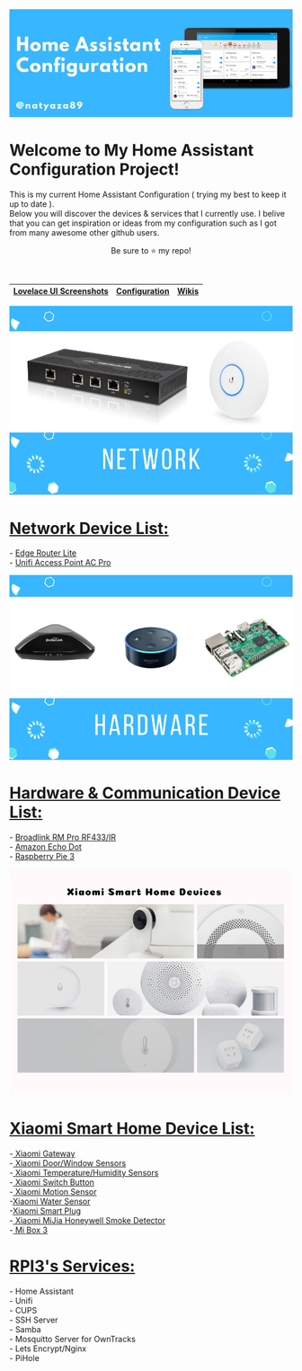  
<!--
<img src="https://github.com/natylaza89/Home-Assistant/blob/master/HA%20Screenshots/main.png">
-->
<center>
<img src="https://github.com/natylaza89/Home-Assistant/blob/master/pics/mainbanner.png"><br>
</center>

<h1>Welcome to My Home Assistant Configuration Project!<br></h1>
<p>
This is my current Home Assistant Configuration ( trying my best to keep it up to date ).<br>
Below you will discover the devices & services that I currently use.
I belive that you can get inspiration or ideas from my configuration such as I got from many awesome other github users.
</p>

<p align="center">Be sure to <g-emoji class="g-emoji" alias="star" fallback-src="https://assets-cdn.github.com/images/icons/emoji/unicode/2b50.png">⭐️</g-emoji> my repo!</p>
<br>
 
<table>
<thead>
<tr>
<th><a href="https://github.com/natylaza89/Home-Assistant/tree/master/HA%20Screenshots">Lovelace UI Screenshots</a></th>
<th><a href="">Configuration</a></th>
<th><a href="https://github.com/natylaza89/Home-Assistant/wiki">Wikis</a></th>
</tr>
</thead></table>

<center>  
<img src="https://github.com/natylaza89/Home-Assistant/blob/master/pics/network.png">
</center>

<h1><u>Network Device List:</u></h1>
<p>
 - <a href="https://www.amazon.co.uk/UBIQUITI-Networks-ERLITE-ERLite-3-Router/dp/B00HXT8EKE/ref=sr_1_5?s=computers&srs=3998560031&ie=UTF8&qid=1540211918&sr=1-5">Edge Router Lite</a> <br>
- <a href="https://www.amazon.de/gp/product/B016XYQ3WK/ref=oh_aui_detailpage_o00_s00?ie=UTF8&psc=1">Unifi Access Point AC Pro</a> <br>
</p>

<center>  
<img src="https://github.com/natylaza89/Home-Assistant/blob/master/pics/hardware.png">
</center>

<h1><u>Hardware & Communication Device List:</u></h1>
<p>
 - <a href="https://www.gearbest.com/smart-home-controls/pp_255607.html?wid=1433363">Broadlink RM Pro RF433/IR</a> <br>
 - <a href="https://www.amazon.com/gp/product/B01DFKC2SO/ref=oh_aui_detailpage_o00_s01?ie=UTF8&psc=1">Amazon Echo Dot</a> <br>
 - <a href="https://www.gearbest.com/raspberry-pi/pp_354347.html?wid=1433363">Raspberry Pie 3</a>
</p>

<center>  
<img src="https://github.com/natylaza89/Home-Assistant/blob/master/pics/xiaomi.png">
</center>

<h1><u>Xiaomi Smart Home Device List:</u></h1>
<p>
-<a href="https://www.gearbest.com/alarm-systems/pp_345588.html?wid=1433363"> Xiaomi Gateway </a><br>
-<a href="https://www.gearbest.com/smart-light-bulb/pp_257677.html?wid=1433363"> Xiaomi Door/Window Sensors</a> <br>
-<a href="https://www.gearbest.com/living-appliances/pp_344665.html?wid=1433363"> Xiaomi Temperature/Humidity Sensors </a><br>
-<a href="https://www.gearbest.com/smart-light-bulb/pp_257679.html?wid=1433363"> Xiaomi Switch Button</a><br>
-<a href="https://www.banggood.com/Original-Xiaomi-Intelligent-Human-Sensor-Control-Smart-Home-Suit-Kit-Accessory-p-1017540.html?rmmds=search&cur_warehouse=CN"> Xiaomi Motion Sensor</a><br>
-<a href="https://www.gearbest.com/home-smart-improvements/pp_668897.html?wid=1433363">Xiaomi Water Sensor</a><br>
 -<a href="https://www.gearbest.com/power-strips/pp_341431.html?wid=1433363">Xiaomi Smart Plug</a><br>
-<a href="https://www.gearbest.com/alarm-systems/pp_615081.html?wid=1433363"> Xiaomi MiJia Honeywell Smoke Detector</a><br>
-<a href="https://www.banggood.com/Xiaomi-Mi-Box-Amlogic-S905X-2GB-RAM-8GB-ROM-TV-Box-International-Version-p-1182281.html?rmmds=search"> Mi Box 3 </a> <br>
</p>

<h1><u>RPI3's Services:</u></h1>
<p>
- Home Assistant <br>
- Unifi <br>
- CUPS <br>
- SSH Server<br>
- Samba <br>
- Mosquitto Server for OwnTracks <br> 
- Lets Encrypt/Nginx <br>
- PiHole <br>
</p>
 </center>
